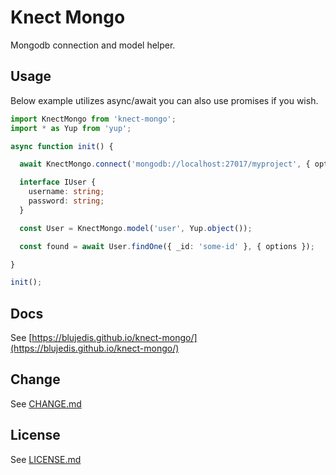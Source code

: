 # Knect Mongo

Mongodb connection and model helper.

## Usage

Below example utilizes async/await you can also use promises if you wish.

```ts
import KnectMongo from 'knect-mongo';
import * as Yup from 'yup';

async function init() {

  await KnectMongo.connect('mongodb://localhost:27017/myproject', { options });

  interface IUser {
    username: string;
    password: string;
  }

  const User = KnectMongo.model('user', Yup.object());

  const found = await User.findOne({ _id: 'some-id' }, { options });

}

init();
```

## Docs

See [https://blujedis.github.io/knect-mongo/](https://blujedis.github.io/knect-mongo/)

## Change

See [CHANGE.md](CHANGE.md)

## License

See [LICENSE.md](LICENSE)

